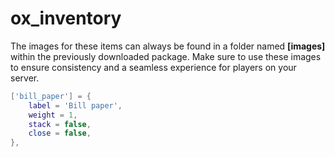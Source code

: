 # ox\_inventory

The images for these items can always be found in a folder named **\[images]** within the previously downloaded package. Make sure to use these images to ensure consistency and a seamless experience for players on your server.

```lua
['bill_paper'] = {
    label = 'Bill paper',
    weight = 1,
    stack = false,
    close = false,
},
```

